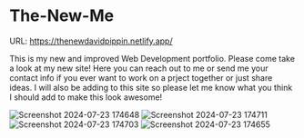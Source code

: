 # The-New-Me
URL: https://thenewdavidpippin.netlify.app/

This is my new and improved Web Development portfolio.
Please come take a look at my new site!  Here you can reach out to me or send me your contact info if you ever want to work on a prject together or just share ideas. I will also be adding to this site so please let me know what you think I should add to make this look awesome!

![Screenshot 2024-07-23 174648](https://github.com/user-attachments/assets/1d296ecd-0a0b-4226-95c6-c1147a503904)
![Screenshot 2024-07-23 174711](https://github.com/user-attachments/assets/908dacbd-145a-4976-8534-f4f25abb7f11)
![Screenshot 2024-07-23 174703](https://github.com/user-attachments/assets/b383206e-973c-4650-977a-ded0ae87d754)
![Screenshot 2024-07-23 174655](https://github.com/user-attachments/assets/756fde33-89cc-4afa-b8ff-130f76e6a6ae)
